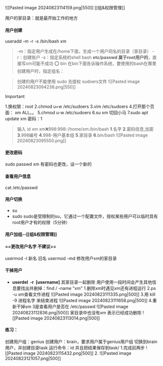 ![[Pasted image 20240823114159.png|550]]
[[组&权限管理]]

用户的家目录：就是最开始工作的地方
#### 用户创建
useradd -m -r -s /bin/bash xm
>-m：指定用户生成在/home下面，生成一个用户同名的目录（家目录）
>-r：创建账户
>-s：指定系统的shell bash
>**etc/passwd 属于root用户的**，直接写xm可能不成功
⭕️ bin 在bin下面告诉操作系统，要使用的bash在哪里
 创建用户时，指定组名：
 
>创建的用户不能使用 sudo 去提权
sudoers文件
![[Pasted image 20240823094238.png|550]]

> [!important]
> 1.换权限：root
> 2.chmod u+w /etc/sudoers
> 3.vim /etc/sudoers
> 4.打开那个页面： xm  ALL。。
> 5.chmod u-w /etc/sudoers
> 6.su xm 切回小马
> 7.sudo apt update
> xm 密码：1
> 

>输入 id xm
>xm:x:998:998::/home/xm:/bin/bash
>**1**.名字 **2**.密码信息,加密 **3**.998编号
>**4**.998-用户基本组 **5**.家目录 **6**.bin/bash
![[Pasted image 20240823095550.png]]
#### 更改密码
sudo passwd xm 
有密码也更改，设一个新的
#### 查看用户信息
cat /etc/passwd
#### 用户切换
- su
- sudo
	sudo是受限制的su，它通过一个配置文件，授权某些用户可以临时具有root用户才有的权限（5分钟）

#### 用户加组--[[组&权限管理]]
#### ==更改用户名字 不建议==
usermod -l 新名 旧名
usermod -md 修改用户xm的家目录
#### 干掉用户
- **userdel  -r  [username]** 
	其家目录一起删除
	用户使用一段时间会产生其他信息要找出并删掉：find / -name "xm"
1.删除xm时遇见xm还有进程运行
2.ps -u xm查看文件进程
![[Pasted image 20240823111335.png|500]]
3.用 kill -9 进程名字 来结束进程
![[Pasted image 20240823111658.png|500]]
4.重新干掉sm
3是查看用户是否在 /etc/passwd
![[Pasted image 20240823112836.png|500]]
家目录中也没有xm 表示已经成功删除
![[Pasted image 20240823113014.png|500]]



#### 练习：
创建用户组：genius
创建用户：brain，要求用户属于genius用户组
切换到brain用户，并创建目录task
运行命令：id 并且把结果保存到task/
1.完成前两步
![[Pasted image 20240823115432.png|500]]
2.
![[Pasted image 20240823121057.png|500]]

